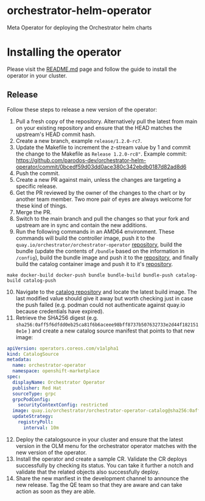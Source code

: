 # orchestrator-helm-operator
Meta Operator for deploying the Orchestrator helm charts

# Installing the operator
Please visit the [README.md](https://github.com/parodos-dev/orchestrator-helm-orchestrator/blob/gh-pages/README.md) page and follow the guide to install the operator in your cluster.

## Release

Follow these steps to release a new version of the operator:

1. Pull a fresh copy of the repository. Alternatively pull the latest from main on your existing repository and ensure that the HEAD matches the upstream's HEAD commit hash.
1. Create a new branch, example `release/1.2.0-rc7`.
1. Update the Makefile to increment the z-stream value by 1 and commit the change to the Makefile as `Release 1.2.0-rc8"`. Example commit: https://github.com/parodos-dev/orchestrator-helm-operator/commit/0bcedf59d03dd0ace380c342ebdb0187d82ad8d6
1. Push the commit.
1. Create a new PR against main, unless the changes are targeting a specific release.
1. Get the PR reviewed by the owner of the changes to the chart or by another team member. Two more pair of eyes are always welcome for these kind of things.
1. Merge the PR.
1. Switch to the main branch and pull the changes so that your fork and upstream are in sync and contain the new additions.
1. Run the following commands in an AMD64 environment.	These commands will build the controller image, push it to the `quay.io/orchestrator/orchestrator-operator` [repository](https://quay.io/repository/orchestrator/orchestrator-operator?tab=tags), build the bundle (update the contents of `/bundle` based on the information in `/config`), build the bundle image and push it to the [repository](https://quay.io/repository/orchestrator/orchestrator-operator-bundle?tab=tags), and finally build the catalog container image and push it to it's [repository](https://quay.io/repository/orchestrator/orchestrator-operator-catalog?tab=tags).

```shell
make docker-build docker-push bundle bundle-build bundle-push catalog-build catalog-push
```

10. Navigate to the [catalog repository](https://quay.io/repository/orchestrator/orchestrator-operator-catalog?tab=tags) and locate the latest build image. The last modified value should give it away but worth checking just in case the push failed (e.g. podman could not authenticate against quay.io because credentials have expired).
10. Retrieve the SHA256 digest (e.g. `sha256:0aff5f6dfdd0eb25ca81f6b6aceee98bff8737b507632733e2d44f1821518e1e` ) and create a new catalog source manifest that points to that new image:
```yaml
apiVersion: operators.coreos.com/v1alpha1
kind: CatalogSource
metadata:
  name: orchestrator-operator
  namespace: openshift-marketplace
spec:
  displayName: Orchestrator Operator
  publisher: Red Hat
  sourceType: grpc
  grpcPodConfig:
    securityContextConfig: restricted
  image: quay.io/orchestrator/orchestrator-operator-catalog@sha256:0aff5f6dfdd0eb25ca81f6b6aceee98bff8737b507632733e2d44f1821518e1e
  updateStrategy:
    registryPoll:
      interval: 10m
```
12. Deploy the catalogsource in your cluster and ensure that the latest version in the OLM menu for the orchestrator operator matches with the new version of the operator.
12. Install the operator and create a sample CR. Validate the CR deploys successfully by checking its status. You can take it further a notch and validate that the related objects also successfully deploy.
12. Share the new manfiest in the development channel to announce the new release. Tag the QE team so that they are aware and can take action as soon as they are able.